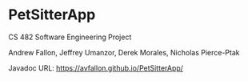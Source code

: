 # PetSitterApp
CS 482 Software Engineering Project

Andrew Fallon, Jeffrey Umanzor, Derek Morales, Nicholas Pierce-Ptak

Javadoc URL: https://avfallon.github.io/PetSitterApp/
